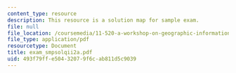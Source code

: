 ```yaml
---
content_type: resource
description: This resource is a solution map for sample exam.
file: null
file_location: /coursemedia/11-520-a-workshop-on-geographic-information-systems-fall-2005/493f79ffe50432079f6cab811d5c9039_exam_smpsolqii2a.pdf
file_type: application/pdf
resourcetype: Document
title: exam_smpsolqii2a.pdf
uid: 493f79ff-e504-3207-9f6c-ab811d5c9039
---
```


